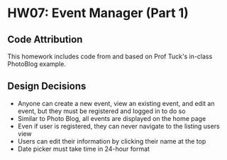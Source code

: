 # HW07: Event Manager (Part 1)

## Code Attribution

This homework includes code from and based on Prof Tuck's in-class PhotoBlog example.


## Design Decisions

- Anyone can create a new event, view an existing event, and edit an event, 
  but they must be registered and logged in to do so
- Similar to Photo Blog, all events are displayed on the home page
- Even if user is registered, they can never navigate to the listing users 
  view 
- Users can edit their information by clicking their name at the top
- Date picker must take time in 24-hour format 
